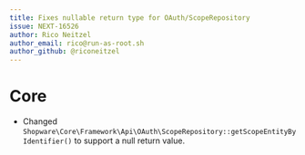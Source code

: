 ```yaml
---
title: Fixes nullable return type for OAuth/ScopeRepository
issue: NEXT-16526
author: Rico Neitzel
author_email: rico@run-as-root.sh
author_github: @riconeitzel
---
```

# Core
* Changed `Shopware\Core\Framework\Api\OAuth\ScopeRepository::getScopeEntityByIdentifier()` to support a null return value.

